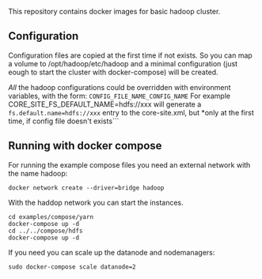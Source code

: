 

This repository contains docker images for basic hadoop cluster.

## Configuration

Configuration files are copied at the first time if not exists. So you can map a volume to /opt/hadoop/etc/hadoop and a minimal configuration (just eough to start the cluster with docker-compose) will be created. 

*All* the hadoop configurations could be overridden with environment variables, with the form: ```CONFIG_FILE_NAME_CONFIG_NAME``` For example CORE_SITE_FS_DEFAULT_NAME=hdfs://xxx will generate a ```fs.default.name=hdfs://xxx``` entry to the core-site.xml, but *only at the first time, if config file doesn't exists```

## Running with docker compose

For running the example compose files you need an external network with the name hadoop:

```
docker network create --driver=bridge hadoop
````

With the haddop network you can start the instances.

```
cd examples/compose/yarn
docker-compose up -d
cd ../../compose/hdfs
docker-compose up -d
```

If you need you can scale up the datanode and nodemanagers:

```
sudo docker-compose scale datanode=2
```
